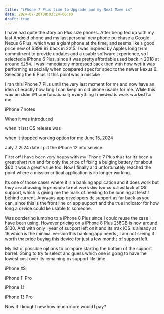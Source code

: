 ```yaml
---
title: "iPhone 7 Plus time to Upgrade and my Next Move is"
date: 2024-07-20T08:03:24-06:00
draft: true
---
```


I have had quite the story on Plus size phones. After being fed up with my last Android phone  and my last personal new phone purchase a Google Nexus 6 Plus, which was a giant phone at the time, and seems like a good price new of $399.99 back in 2015. I was inspired by Apples long term commitment to provide updates and a usable software experience, so I selected a iPhone 6 Plus, since it was pretty affordable used back in 2018 at around $254. I was immediately impressed back then with how well it was performing especially when compared spec for spec to the newer Nexus 6. Selecting the 6 Plus at this point was a mistake 

I ran this iPhone 7 Plus until the very last moment for me and now have an idea of exactly how long I can keep an old phone usable for me. While this was an older iPhone functionally everything I needed to work worked for me.



iPhone 7 notes

When it was introduced

when it last OS release was

when it stopped working option for me June 15, 2024

July 7 2024 date I put the iPhone 12 into service.

First off I have been very happy with my iPhone 7 Plus thus far its been a great short run and for only the price of fixing a bulging battery for about $60 it was a great value too. Now I finally and unfortunately reached the point where a mission critical application is no longer working.

Its one of those cases where it is a banking application and it does work but they are choosing in principle to not work due too so called lack of OS support, which is giving me the mark of needing to be running at least 1 behind current. Anyways app developers do support as far back as you can, since this is the front line on app support and the true indicator for how long a device could be usable to someone.

Was pondering jumping to a iPhone 8 Plus since I could reuse the case I have been using. However pricing on a iPhone 8 Plus 256GB is now around $130. And with only 1 year of support left on it and its max iOS is already at 16 which is the minimal version this banking app needs , I am not seeing it worth the price buying this device for just a few months of support left.

My list of possible options to compare starting the bottom of the support barrel. Going to try to select and guess which one is going to have the lowest cost over its remaining os support life time.

iPhone XS

iPhone 11 Pro

iPhone 12

iPhone 12 Pro

Now if I bought new how much more would I pay?